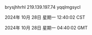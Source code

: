 brysjhhrhl 219.139.197.74 yqqlmgsycl

2024年 10月 28日 星期一 12:40:02 CST

2024年 10月 28日 星期一 04:40:02 GMT
